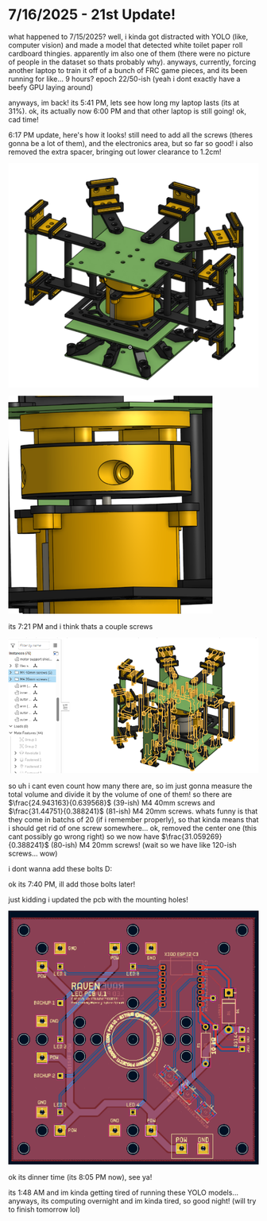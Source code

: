 # 7/16/2025 - 21st Update!

what happened to 7/15/2025? well, i kinda got distracted with YOLO (like, computer vision) and made a model that detected white toilet paper roll cardboard thingies. apparently im also one of them (there were no picture of people in the dataset so thats probably why). anyways, currently, forcing another laptop to train it off of a bunch of FRC game pieces, and its been running for like... 9 hours? epoch 22/50-ish (yeah i dont exactly have a beefy GPU laying around)

anyways, im back! its 5:41 PM, lets see how long my laptop lasts (its at 31%). ok, its actually now 6:00 PM and that other laptop is still going! ok, cad time!

6:17 PM update, here's how it looks! still need to add all the screws (theres gonna be a lot of them), and the electronics area, but so far so good! i also removed the extra spacer, bringing out lower clearance to 1.2cm!

![yay](</updatelogs/images/202507/07162025 - 1.png>)

![huh](</updatelogs/images/202507/07162025 - 2.png>)

its 7:21 PM and i think thats a couple screws

![waa](</updatelogs/images/202507/07162025 - 3.png>)

so uh i cant even count how many there are, so im just gonna measure the total volume and divide it by the volume of one of them! so there are $\frac{24.943163}{0.639568}$ (39-ish) M4 40mm screws and $\frac{31.44751}{0.388241}$ (81-ish) M4 20mm screws. whats funny is that they come in batchs of 20 (if i remember properly), so that kinda means that i should get rid of one screw somewhere... ok, removed the center one (this cant possibly go wrong right) so we now have $\frac{31.059269}{0.388241}$ (80-ish) M4 20mm screws! (wait so we have like 120-ish screws... wow)

i dont wanna add these bolts D:

ok its 7:40 PM, ill add those bolts later!

just kidding i updated the pcb with the mounting holes!

![waw](</updatelogs/images/202507/07162025 - 4.png>)

ok its dinner time (its 8:05 PM now), see ya!

its 1:48 AM and im kinda getting tired of running these YOLO models... anyways, its computing overnight and im kinda tired, so good night! (will try to finish tomorrow lol)